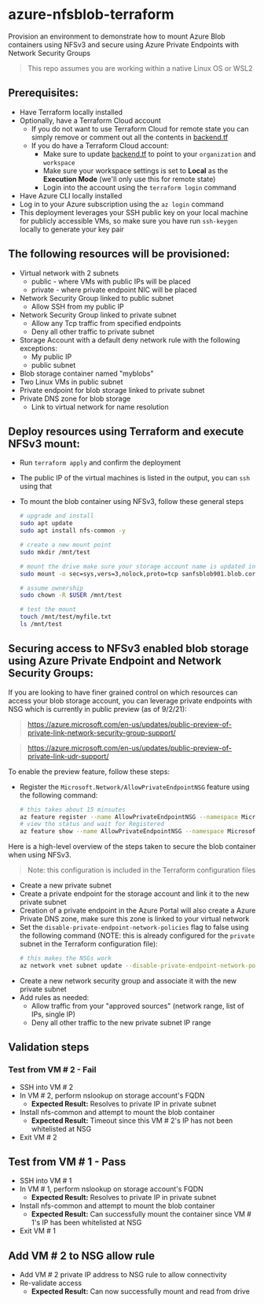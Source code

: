 # azure-nfsblob-terraform

Provision an environment to demonstrate how to mount Azure Blob containers using NFSv3 and secure using Azure Private Endpoints with Network Security Groups

> This repo assumes you are working within a native Linux OS or WSL2

## Prerequisites:

- Have Terraform locally installed
- Optionally, have a Terraform Cloud account
    - If you do not want to use Terraform Cloud for remote state you can simply remove or comment out all the contents in [backend.tf](./backend.tf)
    - If you do have a Terraform Cloud account:
      - Make sure to update [backend.tf](./backend.tf) to point to your `organization` and `workspace`
      - Make sure your workspace settings is set to **Local** as the **Execution Mode** (we'll only use this for remote state)
      - Login into the account using the `terraform login` command
- Have Azure CLI locally installed
- Log in to your Azure subscription using the `az login` command
- This deployment leverages your SSH public key on your local machine for publicly accessible VMs, so make sure you have run `ssh-keygen` locally to generate your key pair

## The following resources will be provisioned:

- Virtual network with 2 subnets
    - public - where VMs with public IPs will be placed
    - private - where private endpoint NIC will be placed
- Network Security Group linked to public subnet
    - Allow SSH from my public IP
- Network Security Group linked to private subnet
    - Allow any Tcp traffic from specified endpoints
    - Deny all other traffic to private subnet
- Storage Account with a default deny network rule with the following exceptions:
    - My public IP
    - public subnet
- Blob storage container named "myblobs"
- Two Linux VMs in public subnet
- Private endpoint for blob storage linked to private subnet
- Private DNS zone for blob storage
    - Link to virtual network for name resolution

## Deploy resources using Terraform and execute NFSv3 mount:

- Run `terraform apply` and confirm the deployment
- The public IP of the virtual machines is listed in the output, you can `ssh` using that
- To mount the blob container using NFSv3, follow these general steps

    ```sh
    # upgrade and install
    sudo apt update
    sudo apt install nfs-common -y

    # create a new mount point
    sudo mkdir /mnt/test

    # mount the drive make sure your storage account name is updated in the command below
    sudo mount -o sec=sys,vers=3,nolock,proto=tcp sanfsblob901.blob.core.windows.net:/sanfsblob901/myblobs  /mnt/test

    # assume ownership
    sudo chown -R $USER /mnt/test

    # test the mount
    touch /mnt/test/myfile.txt
    ls /mnt/test
    ```

## Securing access to NFSv3 enabled blob storage using Azure Private Endpoint and Network Security Groups:

If you are looking to have finer grained control on which resources can access your blob storage account, you can leverage private endpoints with NSG which is currently in public preview (as of 9/2/21):

> https://azure.microsoft.com/en-us/updates/public-preview-of-private-link-network-security-group-support/

> https://azure.microsoft.com/en-us/updates/public-preview-of-private-link-udr-support/

To enable the preview feature, follow these steps:

- Register the `Microsoft.Network/AllowPrivateEndpointNSG` feature using the following command:

    ```sh
    # this takes about 15 minsutes
    az feature register --name AllowPrivateEndpointNSG --namespace Microsoft.Network
    # view the status and wait for Registered
    az feature show --name AllowPrivateEndpointNSG --namespace Microsoft.Network
    ```

Here is a high-level overview of the steps taken to secure the blob container when using NFSv3.

> Note: this configuration is included in the Terraform configuration files

- Create a new private subnet
- Create a private endpoint for the storage account and link it to the new private subnet
- Creation of a private endpoint in the Azure Portal will also create a Azure Private DNS zone, make sure this zone is linked to your virtual network
- Set the `disable-private-endpoint-network-policies` flag to false using the following command (NOTE: this is already configured for the `private` subnet in the Terraform configuration file):
    ```sh
    # this makes the NSGs work
    az network vnet subnet update --disable-private-endpoint-network-policies false --name private --resource-group rg-nfsblob --vnet-name vn-nfsblob
    ```
- Create a new network security group and associate it with the new private subnet
- Add rules as needed:
    - Allow traffic from your "approved sources" (network range, list of IPs, single IP)
    - Deny all other traffic to the new private subnet IP range

## Validation steps

### Test from VM # 2 - Fail
- SSH into VM # 2
- In VM # 2, perform nslookup on storage account's FQDN
    - **Expected Result:** Resolves to private IP in private subnet
- Install nfs-common and attempt to mount the blob container
    - **Expected Result:** Timeout since this VM # 2's IP has not been whitelisted at NSG
- Exit VM # 2

## Test from VM # 1 - Pass
- SSH into VM # 1
- In VM # 1, perform nslookup on storage account's FQDN
    - **Expected Result:** Resolves to private IP in private subnet
- Install nfs-common and attempt to mount the blob container
    - **Expected Result:** Can successfully mount the container since VM # 1's IP has been whitelisted at NSG
- Exit VM # 1

## Add VM # 2 to NSG allow rule
- Add VM # 2 private IP address to NSG rule to allow connectivity
- Re-validate access
    - **Expected Result:** Can now successfully mount and read from drive